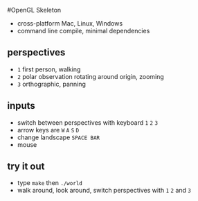 #OpenGL Skeleton

* cross-platform Mac, Linux, Windows
* command line compile, minimal dependencies

## perspectives

* `1` first person, walking
* `2` polar observation rotating around origin, zooming
* `3` orthographic, panning

## inputs

* switch between perspectives with keyboard `1` `2` `3` 
* arrow keys are `W` `A` `S` `D`
* change landscape `SPACE BAR`
* mouse

## try it out

* type `make` then `./world`
* walk around, look around, switch perspectives with `1` `2` and `3`
